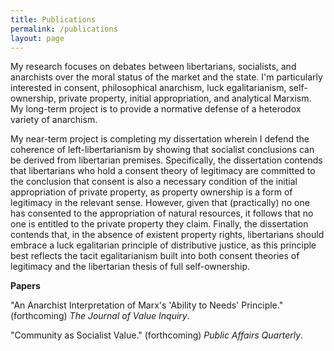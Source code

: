 ```yaml
---
title: Publications
permalink: /publications
layout: page
---
```


My research focuses on debates between libertarians, socialists, and anarchists over the moral status of the market and the state. I'm particularly interested in consent, philosophical anarchism, luck egalitarianism, self-ownership, private property, initial appropriation, and analytical Marxism. My long-term project is to provide a normative defense of a heterodox variety of anarchism.

My near-term project is completing my dissertation wherein I defend the coherence of left-libertarianism by showing that socialist conclusions can be derived from libertarian premises. Specifically, the dissertation contends that libertarians who hold a consent theory of legitimacy are committed to the conclusion that consent is also a necessary condition of the initial appropriation of private property, as property ownership is a form of legitimacy in the relevant sense. However, given that (practically) no one has consented to the appropriation of natural resources, it follows that no one is entitled to the private property they claim. Finally, the dissertation contends that, in the absence of existent property rights, libertarians should embrace a luck egalitarian principle of distributive justice, as this principle best reflects the tacit egalitarianism built into both consent theories of legitimacy and the libertarian thesis of full self-ownership.

**Papers**

"An Anarchist Interpretation of Marx's 'Ability to Needs' Principle." (forthcoming) _The Journal of Value Inquiry_.

"Community as Socialist Value." (forthcoming) _Public Affairs Quarterly_.
